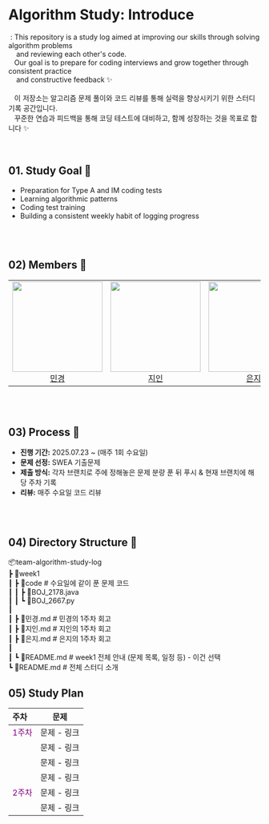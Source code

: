 # Algorithm Study: Introduce
&nbsp;: This repository is a study log aimed at improving our skills through solving algorithm problems<br>
&nbsp;&nbsp;&nbsp; and reviewing each other's code. <br>
&nbsp;&nbsp;&nbsp;Our goal is to prepare for coding interviews and grow together through consistent practice<br>
&nbsp;&nbsp;&nbsp; and constructive feedback ✨ <br><br>
&nbsp;&nbsp;&nbsp;이 저장소는 알고리즘 문제 풀이와 코드 리뷰를 통해 실력을 향상시키기 위한 스터디 기록 공간입니다.  <br>
&nbsp;&nbsp;&nbsp;꾸준한 연습과 피드백을 통해 코딩 테스트에 대비하고, 함께 성장하는 것을 목표로 합니다 ✨ 
<br><br><br>

## 01. Study Goal 🎯
<!--- A형, IM 코딩 테스트 대비
- 알고리즘 패턴 학습
- 코딩테스트 훈련
- 매주 꾸준한 기록 습관 -->
- Preparation for Type A and IM coding tests
- Learning algorithmic patterns
- Coding test training
- Building a consistent weekly habit of logging progress


<br><br>

## 02) Members 👥
<!-- | 이름  | GitHub | 비고 |
#|-----|--------|------|
#| 김민경 | [@yourGitHubID](https://github.com/yourGitHubID) | 스터디장 |
#| 추지인 | [@cnchoo25](https://github.com/cnchoo25) | 스터디원 |
| 하은지 | [@EunByu1](https://github.com/hong123](https://github.com/EunByu1)) | 스터디원 | -->

<table>
  <tr>
    <td align="center"><img src="https://avatars.githubusercontent.com/u/180384785?v=4" width="180"/><br/><a href="https://github.com/gyeong2">민경</a></td>
    <td align="center"><img src="https://avatars.githubusercontent.com/u/221036800?v=4" width="180"/><br/><a href="https://github.com/cnchoo25">지인</a></td>
    <td align="center"><img src="https://avatars.githubusercontent.com/u/89649741?v=4" width="180"/><br/><a href="https://github.com/EunByu1">은지</a></td>
  </tr>
</table>


<br><br>

## 03) Process 📅

- **진행 기간:** 2025.07.23 ~ (매주 1회 수요일)
- **문제 선정:** SWEA 기출문제
- **제출 방식:** 각자 브랜치로 주에 정해놓은 문제 분량 푼 뒤 푸시 & 현재 브랜치에 해당 주차 기록
- **리뷰:** 매주 수요일 코드 리뷰

<Br><br>

## 04) Directory Structure 📁

📦team-algorithm-study-log  <br>
┣ 📂week1                   <br>
┃ ┣ 📂code              # 수요일에 같이 푼 문제 코드   <br>
┃ ┃ ┣ 📜BOJ_2178.java       <br>
┃ ┃ ┗ 📜BOJ_2667.py         <br>
┃                           <br>
┃ ┣ 📜민경.md           # 민경의 1주차 회고   <br>
┃ ┣ 📜지인.md           # 지인의 1주차 회고   <br>
┃ ┣ 📜은지.md           # 은지의 1주차 회고   <br>
┃                           <br>
┃ ┗ 📜README.md         # week1 전체 안내 (문제 목록, 일정 등) - 이건 선택  <br>
┗ 📜README.md             # 전체 스터디 소개    <br>

## 05) Study Plan

|주차|문제|
|:----|-----|
|<span style="color:purple">1주차<span>|문제 - 링크||
||문제 - 링크|
||문제 - 링크|
||문제 - 링크|
|<span style="color:purple">2주차<span>|문제 - 링크||
||문제 - 링크|
